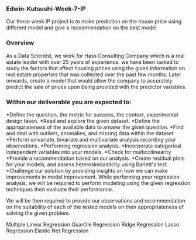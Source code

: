 ### Edwin-Kutsushi-Week-7-IP
Our these week IP project is to make prediction on the house price using different model and give a recommendation on the best model
### Overview 

As a Data Scientist, we work for Hass Consulting Company which is a real estate leader with over 25 years of experience. we have been tasked to study the factors that affect housing prices using the given information on real estate properties that was collected over the past few months. Later onwards, create a model that would allow the company to accurately predict the sale of prices upon being provided with the predictor variables. 

### Within our deliverable you are expected to:

*Define the question, the metric for success, the context, experimental design taken.
*Read and explore the given dataset.
*Define the appropriateness of the available data to answer the given question.
*Find and deal with outliers, anomalies, and missing data within the dataset.
*Perform univariate, bivariate and multivariate analysis recording your observations.
*Performing regression analysis.
*Incorporate categorical independent variables into your models.
*Check for multicollinearity
*Provide a recommendation based on our analysis. 
*Create residual plots for your models, and assess heteroskedasticity using Barlett's test.
*Challenge our solution by providing insights on how we can make improvements in model improvement.
While performing your regression analysis, we will be required to perform modeling using the given regression techniques then evaluate their performance.

We will be then required to provide our observations and recommendation on the suitability of each of the tested models on their appropriateness of solving the given problem. 

Multiple Linear Regression
Quantile Regression
Ridge Regression
Lasso Regression
Elastic Net Regression
